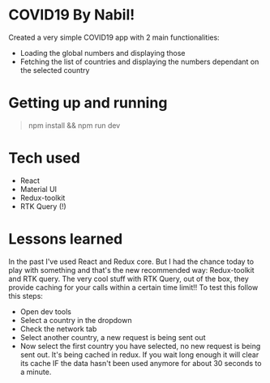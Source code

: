 # COVID19 By Nabil!

Created a very simple COVID19 app with 2 main functionalities:

- Loading the global numbers and displaying those
- Fetching the list of countries and displaying the numbers dependant on the selected country


# Getting up and running

>npm install && npm run dev

# Tech used
- React
- Material UI
- Redux-toolkit
- RTK Query (!)



# Lessons learned

In the past I've used React and Redux core. But I had the chance today to play with something and that's the new recommended way: Redux-toolkit and RTK query. The very cool stuff with RTK Query, out of the box, they provide caching for your calls within a certain time limit!!
To test this follow this steps:

- Open dev tools
- Select a country in the dropdown
- Check the network tab
- Select another country, a new request is being sent out
- Now select the first country you have selected, no new request is being sent out. It's being cached in redux. If you wait long enough it will clear its cache IF the data hasn't been used anymore for about 30 seconds to a minute.
